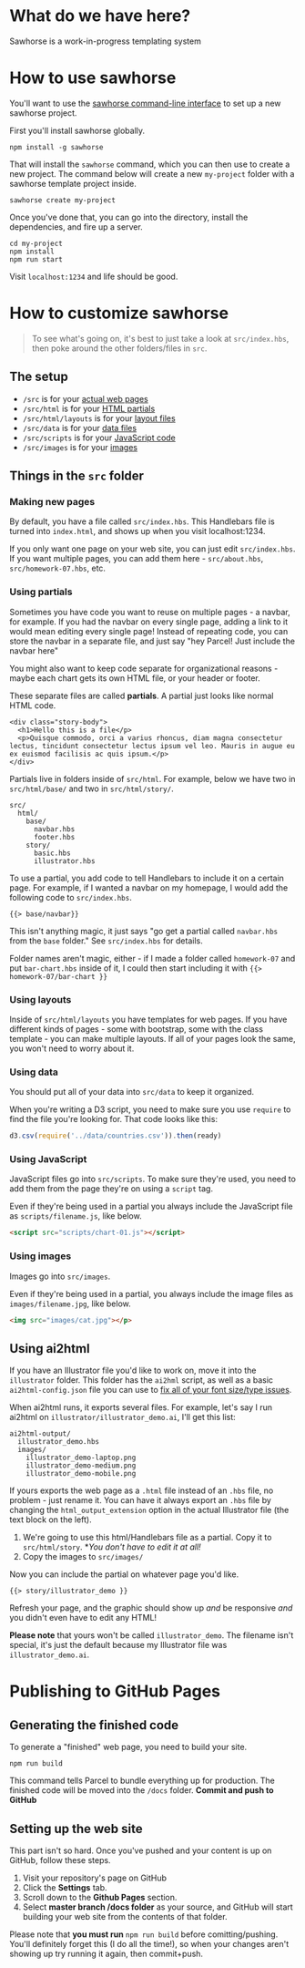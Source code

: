 # What do we have here?

Sawhorse is a work-in-progress templating system

# How to use sawhorse

You'll want to use the [sawhorse command-line interface](https://github.com/littlecolumns/sawhorse-cli) to set up a new sawhorse project.

First you'll install sawhorse globally.

```
npm install -g sawhorse
```

That will install the `sawhorse` command, which you can then use to create a new project. The command below will create a new `my-project` folder with a sawhorse template project inside.

```
sawhorse create my-project
```

Once you've done that, you can go into the directory, install the dependencies, and fire up a server.

```
cd my-project
npm install
npm run start
```

Visit `localhost:1234` and life should be good.

# How to customize sawhorse

> To see what's going on, it's best to just take a look at `src/index.hbs`, then poke around the other folders/files in `src`.

## The setup

* `/src` is for your [actual web pages](#making-new-pages)
* `/src/html` is for your [HTML partials](#using-partials)
* `/src/html/layouts` is for your [layout files](#using-layouts)
* `/src/data` is for your [data files](#using-data)
* `/src/scripts` is for your [JavaScript code](#using-javascript)
* `/src/images` is for your [images](#using-images)

## Things in the `src` folder

### Making new pages

By default, you have a file called `src/index.hbs`. This Handlebars file is turned into `index.html`, and shows up when you visit localhost:1234. 

If you only want one page on your web site, you can just edit `src/index.hbs`. If you want multiple pages, you can add them here - `src/about.hbs`, `src/homework-07.hbs`, etc.

### Using partials

Sometimes you have code you want to reuse on multiple pages - a navbar, for example. If you had the navbar on every single page, adding a link to it would mean editing every single page! Instead of repeating code, you can store the navbar in a separate file, and just say "hey Parcel! Just include the navbar here"

You might also want to keep code separate for organizational reasons - maybe each chart gets its own HTML file, or your header or footer.

These separate files are called **partials**. A partial just looks like normal HTML code.

```
<div class="story-body">
  <h1>Hello this is a file</p>
  <p>Quisque commodo, orci a varius rhoncus, diam magna consectetur lectus, tincidunt consectetur lectus ipsum vel leo. Mauris in augue eu ex euismod facilisis ac quis ipsum.</p>
</div>
```

Partials live in folders inside of `src/html`. For example, below we have two in `src/html/base/` and two in `src/html/story/`.

```
src/
  html/
    base/
      navbar.hbs
      footer.hbs
    story/
      basic.hbs
      illustrator.hbs
```

To use a partial, you add code to tell Handlebars to include it on a certain page. For example, if I wanted a navbar on my homepage, I would add the following code to `src/index.hbs`.

```
{{> base/navbar}}
```

This isn't anything magic, it just says "go get a partial called `navbar.hbs` from the `base` folder." See `src/index.hbs` for details.

Folder names aren't magic, either - if I made a folder called `homework-07` and put `bar-chart.hbs` inside of it, I could then start including it with `{{> homework-07/bar-chart }}`

### Using layouts

Inside of `src/html/layouts` you have templates for web pages. If you have different kinds of pages - some with bootstrap, some with the class template - you can make multiple layouts. If all of your pages look the same, you won't need to worry about it.

### Using data

You should put all of your data into `src/data` to keep it organized.

When you're writing a D3 script, you need to make sure you use `require` to find the file you're looking for. That code looks like this:

```js
d3.csv(require('../data/countries.csv')).then(ready)
```

### Using JavaScript

JavaScript files go into `src/scripts`. To make sure they're used, you need to add them from the page they're on using a `script` tag.

Even if they're being used in a partial you always include the JavaScript file as `scripts/filename.js`, like below.

```html
<script src="scripts/chart-01.js"></script>
```

### Using images

Images go into `src/images`.

Even if they're being used in a partial, you always include the image files as `images/filename.jpg`, like below.


```html
<img src="images/cat.jpg"></p>
```

## Using ai2html

If you have an Illustrator file you'd like to work on, move it into the `illustrator` folder. This folder has the `ai2hml` script, as well as a basic `ai2html-config.json` file you can use to [fix all of your font size/type issues](https://gist.github.com/jsoma/631621e0807b26d49f5aef5260f79162).

When ai2html runs, it exports several files. For example, let's say I run ai2html on `illustrator/illustrator_demo.ai`, I'll get this list:

```
ai2html-output/
  illustrator_demo.hbs
  images/
    illustrator_demo-laptop.png
    illustrator_demo-medium.png
    illustrator_demo-mobile.png
```

If yours exports the web page as a `.html` file instead of an `.hbs` file, no problem - just rename it. You can have it always export an `.hbs` file by changing the `html_output_extension` option in the actual Illustrator file (the text block on the left).

1. We're going to use this html/Handlebars file as a partial. Copy it to `src/html/story`. **You don't have to edit it at all!*
2. Copy the images to `src/images/`

Now you can include the partial on whatever page you'd like.

```
{{> story/illustrator_demo }}
```

Refresh your page, and the graphic should show up *and* be responsive *and* you didn't even have to edit any HTML!

**Please note** that yours won't be called `illustrator_demo`. The filename isn't special, it's just the default because my Illustrator file was `illustrator_demo.ai`.

# Publishing to GitHub Pages

## Generating the finished code

To generate a "finished" web page, you need to build your site.

```
npm run build
```

This command tells Parcel to bundle everything up for production. The finished code will be moved into the `/docs` folder. **Commit and push to GitHub**

## Setting up the web site

This part isn't so hard. Once you've pushed and your content is up on GitHub, follow these steps.

1. Visit your repository's page on GitHub
2. Click the **Settings** tab.
3. Scroll down to the **Github Pages** section.
4. Select **master branch /docs folder** as your source, and GitHub will start building your web site from the contents of that folder.

Please note that **you must run** `npm run build` before comitting/pushing. You'll definitely forget this (I do all the time!), so when your changes aren't showing up try running it again, then commit+push.